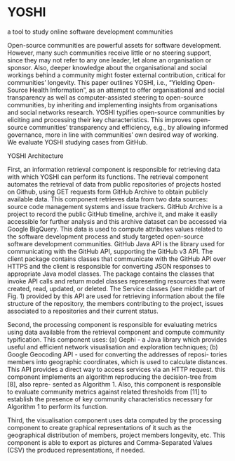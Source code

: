 YOSHI
=====

a tool to study online software development communities

Open-source communities are powerful assets for software development. However, many such communities receive little or no steering support, since they may not refer to any one leader, let alone an organisation or sponsor. Also, deeper knowledge about the organisational and social workings behind a community might foster external contribution, critical for communities’ longevity. This paper outlines YOSHI, i.e., “Yielding Open-Source Health Information”, as an attempt to offer organisational and social transparency as well as computer-assisted steering to open-source communities, by inheriting and implementing insights from organisations and social networks research. YOSHI typifies open-source communities by eliciting and processing their key characteristics. This improves open-source communities’ transparency and efficiency, e.g., by allowing informed governance, more in line with communities’ own desired way of working. We evaluate YOSHI studying cases from GitHub.

YOSHI Architecture

First, an information retrieval component is responsible for retrieving data with which YOSHI can perform its functions. The retrieval component automates the retrieval of data from public repositories of projects hosted on Github, using GET requests form GitHub Archive to obtain publicly available data. This component retrieves data from two data sources: source code management systems and issue trackers. GitHub Archive is a project to record the public GitHub timeline, archive it, and make it easily accessible for further analysis and this archive dataset can be accessed via Google BigQuery. This data is used to compute attributes values related to the software development process and study targeted open-source software development communities. GitHub Java API is the library used for communicating with the GitHub API, supporting the GitHub v3 API. The client package contains classes that communicate with the GitHub API over HTTPS and the client is responsible for converting JSON responses to appropriate Java model classes. The package contains the classes that invoke API calls and return model classes representing resources that were created, read, updated, or deleted. The Service classes (see middle part of Fig. 1) provided by this API are used for retrieving information about the file structure of the repository, the members contributing to the project, issues associated to a repositories and their current status.

Second, the processing component is responsible for evaluating metrics using data available from the retrieval component and compute community typification. This component uses: (a) Gephi - a Java library which provides useful and efficient network visualisation and exploration techniques; (b) Google Geocoding API - used for converting the addresses of reposi- tories members into geographic coordinates, which is used to calculate distances. This API provides a direct way to access services via an HTTP request. this component implements an algorithm reproducing the decision-tree from [8], also repre- sented as Algorithm 1. Also, this component is responsible to evaluate community metrics against related thresholds from [11] to establish the presence of key community characteristics necessary for Algorithm 1 to perform its function. 

Third, the visualisation component uses data computed by the processing component to create graphical representations of it such as the geographical distribution of members, project members longevity, etc. This component is able to export as pictures and Comma-Separated Values (CSV) the produced representations, if needed.

